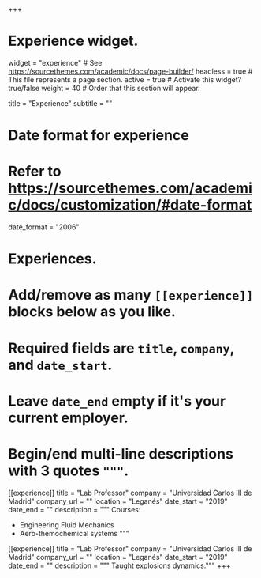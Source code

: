 +++
# Experience widget.
widget = "experience"  # See https://sourcethemes.com/academic/docs/page-builder/
headless = true  # This file represents a page section.
active = true  # Activate this widget? true/false
weight = 40  # Order that this section will appear.

title = "Experience"
subtitle = ""

# Date format for experience
#   Refer to https://sourcethemes.com/academic/docs/customization/#date-format
date_format = "2006"

# Experiences.
#   Add/remove as many `[[experience]]` blocks below as you like.
#   Required fields are `title`, `company`, and `date_start`.
#   Leave `date_end` empty if it's your current employer.
#   Begin/end multi-line descriptions with 3 quotes `"""`.
[[experience]]
  title = "Lab Professor"
  company = "Universidad Carlos III de Madrid"
  company_url = ""
  location = "Leganés"
  date_start = "2019"
  date_end = ""
  description = """
  Courses:
  
  * Engineering Fluid Mechanics
  * Aero-themochemical systems
  """

[[experience]]
  title = "Lab Professor"
  company = "Universidad Carlos III de Madrid"
  company_url = ""
  location = "Leganés"
  date_start = "2019"
  date_end = ""
  description = """ Taught explosions dynamics."""
+++

